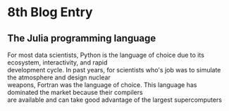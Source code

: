 # 8th Blog Entry

## The Julia programming language

For most data scientists, Python is the language of choice due to its ecosystem, interactivity, and rapid <br/>
development cycle. In past years, for scientists who's job was to simulate the atmosphere and design nuclear <br/>
weapons, Fortran was the language of choice. This language has dominated the market because their compilers <br/>
are available and can take good advantage of the largest supercomputers
